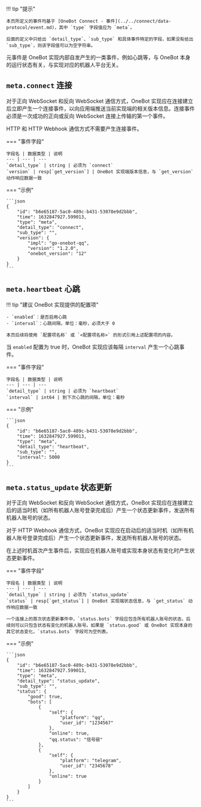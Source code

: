 !!! tip "提示"

    本页所定义的事件均基于 [OneBot Connect - 事件](../../connect/data-protocol/event.md)，其中 `type` 字段值应为 `meta`。

    后面的定义中只给出 `detail_type`、`sub_type` 和具体事件特定的字段，如果没有给出 `sub_type`，则该字段值可以为空字符串。

元事件是 OneBot 实现内部自发产生的一类事件，例如心跳等，与 OneBot 本身的运行状态有关，与实现对应的机器人平台无关。

## `meta.connect` 连接

对于正向 WebSocket 和反向 WebSocket 通信方式，OneBot 实现应在连接建立后立即产生一个连接事件，以向应用端推送当前实现端的相关版本信息。连接事件必须是一次成功的正向或反向 WebSocket 连接上传输的第一个事件。

HTTP 和 HTTP Webhook 通信方式不需要产生连接事件。

=== "事件字段"

    字段名 | 数据类型 | 说明
    --- | --- | ---
    `detail_type` | string | 必须为 `connect`
    `version` | resp[`get_version`] | OneBot 实现端版本信息，与 `get_version` 动作响应数据一致

=== "示例"

    ```json
    {
        "id": "b6e65187-5ac0-489c-b431-53078e9d2bbb",
        "time": 1632847927.599013,
        "type": "meta",
        "detail_type": "connect",
        "sub_type": "",
        "version": {
            "impl": "go-onebot-qq",
            "version": "1.2.0",
            "onebot_version": "12"
        }
    }
    ```

## `meta.heartbeat` 心跳

!!! tip "建议 OneBot 实现提供的配置项"

    - `enabled`：是否启用心跳
    - `interval`：心跳间隔，单位：毫秒，必须大于 0

    本页后续将使用 `配置项名称` 或 `<配置项名称>` 的形式引用上述配置项的内容。

当 `enabled` 配置为 true 时，OneBot 实现应该每隔 `interval` 产生一个心跳事件。

=== "事件字段"

    字段名 | 数据类型 | 说明
    --- | --- | ---
    `detail_type` | string | 必须为 `heartbeat`
    `interval` | int64 | 到下次心跳的间隔，单位：毫秒

=== "示例"

    ```json
    {
        "id": "b6e65187-5ac0-489c-b431-53078e9d2bbb",
        "time": 1632847927.599013,
        "type": "meta",
        "detail_type": "heartbeat",
        "sub_type": "",
        "interval": 5000
    }
    ```

## `meta.status_update` 状态更新

对于正向 WebSocket 和反向 WebSocket 通信方式，OneBot 实现应在连接建立后的适当时机（如所有机器人账号登录完成后）产生一个状态更新事件，发送所有机器人账号的状态。

对于 HTTP Webhook 通信方式，OneBot 实现应在启动后的适当时机（如所有机器人账号登录完成后）产生一个状态更新事件，发送所有机器人账号的状态。

在上述时机首次产生事件后，实现应在机器人账号或实现本身状态有变化时产生状态更新事件。

=== "事件字段"

    字段名 | 数据类型 | 说明
    --- | --- | ---
    `detail_type` | string | 必须为 `status_update`
    `status` | resp[`get_status`] | OneBot 实现端状态信息，与 `get_status` 动作响应数据一致

    一个连接上的首次状态更新事件中，`status.bots` 字段应包含所有机器人账号的状态，后续则可以只包含状态有变化的机器人账号。如果是 `status.good` 或 OneBot 实现本身的其它状态变化，`status.bots` 字段可为空列表。

=== "示例"

    ```json
    {
        "id": "b6e65187-5ac0-489c-b431-53078e9d2bbb",
        "time": 1632847927.599013,
        "type": "meta",
        "detail_type": "status_update",
        "sub_type": "",
        "status": {
            "good": true,
            "bots": [
                {
                    "self": {
                        "platform": "qq",
                        "user_id": "1234567"
                    },
                    "online": true,
                    "qq.status": "信号弱"
                },
                {
                    "self": {
                        "platform": "telegram",
                        "user_id": "2345678"
                    },
                    "online": true
                }
            ]
        }
    }
    ```
